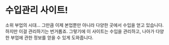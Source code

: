 # 수입관리 사이트!

소위 부업의 시대... 그만큼 이제 본업뿐만 아니라 다양한 곳에서 수입을 얻고 있습니다. 하지만 이걸 관리하기는 번거롭죠.
그렇기에 이 사이트는 수입을 관리하고, 나아가 다양한 부업에 관한 정보를 얻을 수 있게 도와줍니다.
